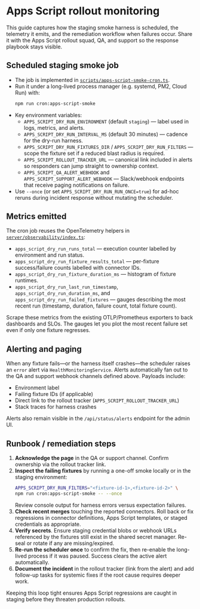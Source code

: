 # Apps Script rollout monitoring

This guide captures how the staging smoke harness is scheduled, the telemetry it
emits, and the remediation workflow when failures occur. Share it with the Apps
Script rollout squad, QA, and support so the response playbook stays visible.

## Scheduled staging smoke job

- The job is implemented in [`scripts/apps-script-smoke-cron.ts`](../../scripts/apps-script-smoke-cron.ts).
- Run it under a long-lived process manager (e.g. systemd, PM2, Cloud Run) with:
  ```bash
  npm run cron:apps-script-smoke
  ```
- Key environment variables:
  - `APPS_SCRIPT_DRY_RUN_ENVIRONMENT` (default `staging`) — label used in logs,
    metrics, and alerts.
  - `APPS_SCRIPT_DRY_RUN_INTERVAL_MS` (default 30 minutes) — cadence for the
    dry-run harness.
  - `APPS_SCRIPT_DRY_RUN_FIXTURES_DIR` / `APPS_SCRIPT_DRY_RUN_FILTERS` — scope
    the fixture set if a reduced blast radius is required.
  - `APPS_SCRIPT_ROLLOUT_TRACKER_URL` — canonical link included in alerts so
    responders can jump straight to ownership context.
  - `APPS_SCRIPT_QA_ALERT_WEBHOOK` and `APPS_SCRIPT_SUPPORT_ALERT_WEBHOOK` —
    Slack/webhook endpoints that receive paging notifications on failure.
- Use `--once` (or set `APPS_SCRIPT_DRY_RUN_RUN_ONCE=true`) for ad-hoc reruns
  during incident response without mutating the scheduler.

## Metrics emitted

The cron job reuses the OpenTelemetry helpers in
[`server/observability/index.ts`](../../server/observability/index.ts):

- `apps_script_dry_run_runs_total` — execution counter labelled by environment
  and run status.
- `apps_script_dry_run_fixture_results_total` — per-fixture success/failure
  counts labelled with connector IDs.
- `apps_script_dry_run_fixture_duration_ms` — histogram of fixture runtimes.
- `apps_script_dry_run_last_run_timestamp`, `apps_script_dry_run_duration_ms`,
  and `apps_script_dry_run_failed_fixtures` — gauges describing the most recent
  run (timestamp, duration, failure count, total fixture count).

Scrape these metrics from the existing OTLP/Prometheus exporters to back dashboards
and SLOs. The gauges let you plot the most recent failure set even if only one
fixture regresses.

## Alerting and paging

When any fixture fails—or the harness itself crashes—the scheduler raises an
`error` alert via `HealthMonitoringService`. Alerts automatically fan out to the
QA and support webhook channels defined above. Payloads include:

- Environment label
- Failing fixture IDs (if applicable)
- Direct link to the rollout tracker (`APPS_SCRIPT_ROLLOUT_TRACKER_URL`)
- Stack traces for harness crashes

Alerts also remain visible in the `/api/status/alerts` endpoint for the admin UI.

## Runbook / remediation steps

1. **Acknowledge the page** in the QA or support channel. Confirm ownership via
   the rollout tracker link.
2. **Inspect the failing fixtures** by running a one-off smoke locally or in the
   staging environment:
   ```bash
   APPS_SCRIPT_DRY_RUN_FILTERS="<fixture-id-1>,<fixture-id-2>" \
   npm run cron:apps-script-smoke -- --once
   ```
   Review console output for harness errors versus expectation failures.
3. **Check recent merges** touching the reported connectors. Roll back or fix
   regressions in connector definitions, Apps Script templates, or staged
   credentials as appropriate.
4. **Verify secrets**. Ensure staging credential blobs or webhook URLs referenced
   by the fixtures still exist in the shared secret manager. Re-seal or rotate if
   any are missing/expired.
5. **Re-run the scheduler once** to confirm the fix, then re-enable the long-lived
   process if it was paused. Success clears the active alert automatically.
6. **Document the incident** in the rollout tracker (link from the alert) and add
   follow-up tasks for systemic fixes if the root cause requires deeper work.

Keeping this loop tight ensures Apps Script regressions are caught in staging
before they threaten production rollouts.
